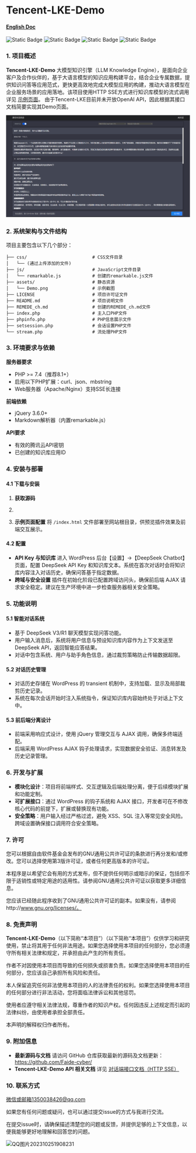 # Tencent-LKE-Demo

#### [English Doc](https://github.com/Faide-cyber/Tencent-LKE-Demo)

![Static Badge](https://img.shields.io/badge/%40Github-Faide-%2300FFFF) ![Static Badge](https://img.shields.io/badge/PlatForm-Windows-%238c37dc) ![Static Badge](https://img.shields.io/badge/Version-1.0.0-%23e87435) ![Static Badge](https://img.shields.io/badge/License-GNU3.0-%2314bbc1)
### 1. 项目概述

**Tencent-LKE-Demo** 大模型知识引擎（LLM Knowledge Engine），是面向企业客户及合作伙伴的，基于大语言模型的知识应用构建平台，结合企业专属数据，提供知识问答等应用范式，更快更高效地完成大模型应用的构建，推动大语言模型在企业服务场景的应用落地。该项目使用HTTP SSE方式进行知识库模型的流式调用 详见 [示例页面](https://faide.top/myproject/index.php)。
由于Tencent-LKE目前并未开放OpenAI API，因此根据其接口文档简要实现其Demo页面。

<img src="https://github.com/Faide-cyber/Tencent-LKE-Demo/blob/main/assets/Demo.png" width="800px">

### 2. 系统架构与文件结构

项目主要包含以下几个部分：

```
├── css/                         # CSS文件目录
│   └── (通过上传添加的文件)
├── js/                          # JavaScript文件目录
│   └── remarkable.js            # 创建的remarkable.js文件
├── assets/                      # 静态资源
│   └── Demo.png                 # 示例截图
├── LICENSE                      # 项目许可证文件
├── README.md                    # 项目说明文件
├── REMEDE_ch.md                 # 创建的REMEDE_ch.md文件
├── index.php                    # 主入口PHP文件
├── phpinfo.php                  # PHP信息展示文件
├── setsession.php               # 会话设置PHP文件
└── stream.php                   # 流处理PHP文件
```

### 3. 环境要求与依赖
**服务器要求**
- PHP >= 7.4（推荐8.1+）
- 启用以下PHP扩展：curl、json、mbstring
- Web服务器（Apache/Nginx）支持SSE长连接

**前端依赖**
- jQuery 3.6.0+
- Markdown解析器（内置remarkable.js）

**API要求**
- 有效的腾讯云API密钥
- 已创建的知识库应用ID


### 4. 安装与部署

#### 4.1 下载与安装

1. **获取源码**
    
2.
    
3. **示例页面配置**
    将 `/index.html` 文件部署至网站根目录，供预览插件效果及前端交互展示。

#### 4.2 配置

- **API Key 与知识库**
   进入 WordPress 后台【设置】->【DeepSeek Chatbot】页面，配置 DeepSeek API Key 和知识库文本。系统在首次对话时会将知识库内容注入对话历史，确保问答基于指定数据。
- **跨域与安全设置**
   插件在初始化阶段已配置跨域访问头，确保前后端 AJAX 请求安全稳定。建议在生产环境中进一步检查服务器相关安全策略。

### 5. 功能说明

#### 5.1 智能对话系统

- 基于 DeepSeek V3/R1 聊天模型实现问答功能。
- 用户输入消息后，系统将用户信息与预设知识库内容作为上下文发送至 DeepSeek API，返回智能应答结果。
- 对话中包含系统、用户与助手角色信息，通过裁剪策略防止传输数据超限。

#### 5.2 对话历史管理

- 对话历史存储在 WordPress 的 transient 机制中，支持加载、显示及局部裁剪历史记录。
- 系统在每次会话开始时注入系统指令，保证知识库内容始终处于对话上下文中。

#### 5.3 前后端分离设计

- 前端采用响应式设计，使用 jQuery 管理交互与 AJAX 调用，确保多终端适配。
- 后端采用 WordPress AJAX 钩子处理请求，实现数据安全验证、消息转发及历史记录管理。

### 6. 开发与扩展

- **模块化设计**：项目将前端样式、交互逻辑及后端处理分离，便于后续模块扩展和功能定制。
- **可扩展接口**：通过 WordPress 的钩子系统和 AJAX 接口，开发者可在不修改核心代码的前提下，扩展或替换现有功能。
- **安全策略**：用户输入经过严格过滤，避免 XSS、SQL 注入等常见安全风险。跨域设置确保接口调用符合安全策略。

### 7. 许可

您可以根据自由软件基金会发布的GNU通用公共许可证的条款进行再分发和/或修改。您可以选择使用第3版许可证，或者任何更高版本的许可证。

本程序是以希望它会有用的方式发布，但不提供任何明示或暗示的保证，包括但不限于适销性或特定用途的适用性。请参阅GNU通用公共许可证以获取更多详细信息。

您应该已经随此程序收到了GNU通用公共许可证的副本。如果没有，请参阅http://www.gnu.org/licenses/。


### 8. 免责声明

**Tencent-LKE-Demo**（以下简称“本项目”）（以下简称“本项目”）仅供学习和研究使用，禁止将其用于任何非法用途。如果您选择使用本项目的任何部分，您必须遵守所有相关法律和规定，并承担由此产生的所有责任。

作者不对因使用本项目而导致的任何损失或损害负责。如果您选择使用本项目的任何部分，您应该自己承担所有风险和责任。

本人保留追究任何非法使用本项目的人的法律责任的权利。如果您选择使用本项目的任何部分进行非法活动，您将面临法律诉讼和其他惩罚。

使用者应遵守相关法律法规，尊重作者的知识产权。任何因违反上述规定而引起的法律纠纷，由使用者承担全部责任。

本声明的解释权归作者所有。

### 9. 附加信息

- **最新源码与文档**
   请访问 GitHub 仓库获取最新的源码及文档更新：https://github.com/Faide-cyber/
- **Tencent-LKE-Demo API 相关文档**
   详见 [对话端接口文档（HTTP SSE）](https://cloud.tencent.com/document/product/1759/105561/)

### 10. 联系方式

微信或邮箱1350038426@qq.com

如果您有任何问题或疑问，也可以通过提交issue的方式与我进行交流。

在提交issue时，请确保描述清楚您的问题或反馈，并提供足够的上下文信息，以便我能够更好地理解和回答您的问题。

![QQ图片202310251908231](https://github.com/Faide-cyber/MouseCopy/assets/148406475/8b7ac122-d438-4d64-b6d0-330b514e4389)
